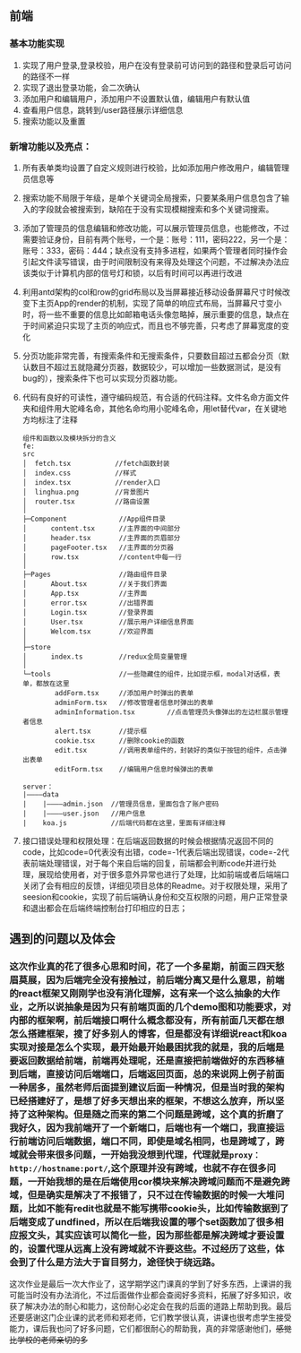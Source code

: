 ## 前端
### 基本功能实现 
1. 实现了用户登录,登录校验，用户在没有登录前可访问到的路径和登录后可访问的路径不一样
2. 实现了退出登录功能，会二次确认
3. 添加用户和编辑用户，添加用户不设置默认值，编辑用户有默认值
4. 查看用户信息，跳转到/user路径展示详细信息
5. 搜索功能以及重置
   
### 新增功能以及亮点：
1. 所有表单类均设置了自定义规则进行校验，比如添加用户修改用户，编辑管理员信息等
2. 搜索功能不局限于年级，是单个关键词全局搜索，只要某条用户信息包含了输入的字段就会被搜索到，缺陷在于没有实现模糊搜索和多个关键词搜索。
3. 添加了管理员的信息编辑和修改功能，可以展示管理员信息，也能修改，不过需要验证身份，目前有两个账号，一个是：账号：111，密码222，另一个是：账号：333，密码：444；缺点没有支持多进程，如果两个管理者同时操作会引起文件读写错误，由于时间限制没有来得及处理这个问题，不过解决办法应该类似于计算机内部的信号灯和锁，以后有时间可以再进行改进
4. 利用antd架构的col和row的grid布局以及当屏幕接近移动设备屏幕尺寸时候改变下主页App的render的机制，实现了简单的响应式布局，当屏幕尺寸变小时，将一些不重要的信息比如邮箱电话头像忽略掉，展示重要的信息，缺点在于时间紧迫只实现了主页的响应式，而且也不够完善，只考虑了屏幕宽度的变化
5. 分页功能非常完善，有搜索条件和无搜索条件，只要数目超过五都会分页（默认数目不超过五就隐藏分页器，数据较少，可以增加一些数据测试，是没有bug的），搜索条件下也可以实现分页器功能。
6. 代码有良好的可读性，遵守编码规范，有合适的代码注释。文件名命方面文件夹和组件用大驼峰名命，其他名命均用小驼峰名命，用let替代var，在关键地方均标注了注释
    ~~~
    组件和函数以及模块拆分的含义
    fe:
    src
    │  fetch.tsx           //fetch函数封装
    │  index.css           //样式
    │  index.tsx           //render入口
    │  linghua.png         //背景图片
    │  router.tsx          //路由设置
    │
    ├─Component             //App组件目录
    │      content.tsx      //主界面的中间部分
    │      header.tsx       //主界面的页眉部分
    │      pageFooter.tsx   //主界面的分页器
    │      row.tsx          //content中每一行
    │
    ├─Pages                 //路由组件目录
    │      About.tsx        //关于我们界面
    │      App.tsx          //主界面
    │      error.tsx        //出错界面
    │      Login.tsx        //登录界面
    │      User.tsx         //展示用户详细信息界面
    │      Welcom.tsx       //欢迎界面
    │
    ├─store
    │      index.ts         //redux全局变量管理
    │
    └─tools                 //一些隐藏住的组件，比如提示框，modal对话框，表单，都放在这里
            addForm.tsx     //添加用户时弹出的表单
            adminForm.tsx   //修改管理者信息时弹出的表单
            adminInformation.tsx        //点击管理员头像弹出的左边栏展示管理者信息
            alert.tsx       //提示框
            cookie.tsx      //删除cookie的函数
            edit.tsx        //调用表单组件的，封装好的类似于按钮的组件，点击弹出表单
            editForm.tsx    //编辑用户信息时候弹出的表单

    server：
    |————data
    |    |————admin.json  //管理员信息，里面包含了账户密码
    |    |————user.json   //用户信息
    |    koa.js           //后端代码都在这里，里面有详细注释
    ~~~
    
7. 接口错误处理和权限处理：在后端返回数据的时候会根据情况返回不同的code，比如code=0代表没有出错，code=-1代表后端出现错误，code=-2代表前端处理错误，对于每个来自后端的回复，前端都会判断code并进行处理，展现给使用者，对于很多意外异常也进行了处理，比如前端或者后端端口关闭了会有相应的反馈，详细见项目总体的Readme。对于权限处理，采用了seesion和cookie，实现了前后端确认身份和交互权限的问题，用户正常登录和退出都会在后端终端控制台打印相应的日志；
## 遇到的问题以及体会
### 这次作业真的花了很多心思和时间，花了一个多星期，前面三四天愁眉莫展，因为后端完全没有接触过，前后端分离又是什么意思，前端的react框架又刚刚学也没有消化理解，这有来一个这么抽象的大作业，之所以说抽象是因为只有前端页面的几个demo图和功能要求，对内部的框架啊，前后端接口啊什么概念都没有，所有前面几天都在想怎么搭建框架，搜了好多别人的博客，但是都没有详细说react和koa实现对接是怎么个实现，最开始最开始最困扰我的就是，我的后端是要返回数据给前端，前端再处理呢，还是直接把前端做好的东西移植到后端，直接访问后端端口，后端返回页面，总的来说网上例子前面一种居多，虽然老师后面提到建议后面一种情况，但是当时我的架构已经搭建好了，是想了好多天想出来的框架，不想这么放弃，所以坚持了这种架构。但是随之而来的第二个问题是跨域，这个真的折磨了我好久，因为我前端开了一个新端口，后端也有一个端口，我直接运行前端访问后端数据，端口不同，即使是域名相同，也是跨域了，跨域就会带来很多问题，一开始我没想到代理，代理就是`proxy：http://hostname:port/`,这个原理并没有跨域，也就不存在很多问题，一开始我想的是在后端使用cor模块来解决跨域问题而不是避免跨域，但是确实是解决了不报错了，只不过在传输数据的时候一大堆问题，比如不能有redit也就是不能写携带cookie头，比如传输数据到了后端变成了undfined，所以在后端我设置的哪个set函数加了很多相应报文头，其实应该可以简化一些，因为那些都是解决跨域才要设置的，设置代理从远离上没有跨域就不许要这些。不过经历了这些，体会到了什么是方法大于盲目努力，途径快于绕远路。
这次作业是最后一次大作业了，这学期学这门课真的学到了好多东西，上课讲的我可能当时没有办法消化，不过后面做作业都会查阅好多资料，拓展了好多知识，收获了解决办法的耐心和能力，这份耐心必定会在我的后面的道路上帮助到我。最后还要感谢这门企业课的武老师和郑老师，它们教学很认真，讲课也很考虑学生接受能力，课后我也问了好多问题，它们都很耐心的帮助我，真的非常感谢他们，~~感觉比学校的老师亲切的多~~
